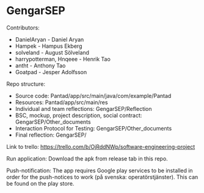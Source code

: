 # GengarSEP

Contributors:
- DanielAryan             - Daniel Aryan
- Hampek                  - Hampus Ekberg
- solveland               - August Sölveland
- harrypotterman, Hnqeee  - Henrik Tao
- antht                   - Anthony Tao
- Goatpad                 - Jesper Adolfsson

Repo structure:
- Source code:                                        Pantad/app/src/main/java/com/example/Pantad
- Resources:                                          Pantad/app/src/main/res
- Individual and team reflections:                    GengarSEP/Reflection
- BSC, mockup, project description, social contract:  GengarSEP/Other_documents
- Interaction Protocol for Testing:                   GengarSEP/Other_documents
- Final reflection:                                   GengarSEP/

Link to trello:
https://trello.com/b/OjRddNWp/software-engineering-project

Run application:
Download the apk from release tab in this repo.

Push-notification:
The app requires Google play services to be installed in order for the push-notices to work (på svenska: operatörstjänster).
This can be found on the play store. 


